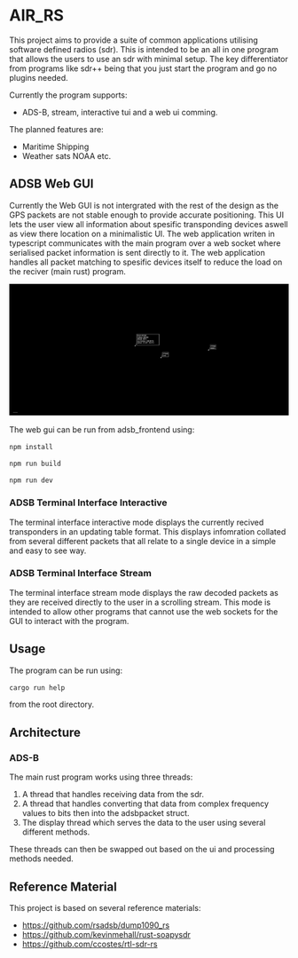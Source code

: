# AIR_RS

This project aims to provide a suite of common applications utilising software defined radios (sdr).
This is intended to be an all in one program that allows the users to use
an sdr with minimal setup. The key differentiator from programs like sdr++ being that you just start the program and go no plugins needed. 

Currently the program supports:

- ADS-B, stream, interactive tui and a web ui comming.

The planned features are:

- Maritime Shipping 
- Weather sats NOAA etc. 

## ADSB Web GUI

Currently the Web GUI is not intergrated with the rest of the design as the GPS packets are not stable enough to provide accurate positioning. This UI lets the user view all information about spesific transponding devices aswell as view there location on a minimalistic UI. The web application writen in typescript communicates with the main program over a web socket where serialised packet information is sent directly to it. The web application handles all packet matching to spesific devices itself to reduce the load on the reciver (main rust) program.

![alt text](/doc/images/current_adsb_gui.png)

The web gui can be run from adsb_frontend using:

```
npm install
```

```
npm run build
```

```
npm run dev
```

### ADSB Terminal Interface Interactive

The terminal interface interactive mode displays the currently recived transponders in an updating table format. This displays infomration collated from several different packets that all relate to a single device in a simple and easy to see way.

### ADSB Terminal Interface Stream 

The terminal interface stream mode displays the raw decoded packets as they are received directly to the user in a scrolling stream. This mode is intended to allow other programs that cannot use the web sockets for the GUI to interact with the program. 

## Usage

The program can be run using:

```bash
cargo run help
```

from the root directory.

## Architecture

### ADS-B

The main rust program works using three threads:

1. A thread that handles receiving data from the sdr.
2. A thread that handles converting that data from complex frequency values to bits then into the adsbpacket struct.
3. The display thread which serves the data to the user using several different methods.

These threads can then be swapped out based on the ui and processing methods needed.

## Reference Material

This project is based on several reference materials:

- https://github.com/rsadsb/dump1090_rs
- https://github.com/kevinmehall/rust-soapysdr
- https://github.com/ccostes/rtl-sdr-rs
